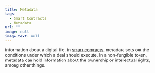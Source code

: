 ```yaml
---
title: Metadata
tags:
  - Smart Contracts
  - Metadata
url: ""
image: null
image_text: null
---
```


Information about a digital file. In [smart contracts](https://www.essentialcardano.io/glossary/smart-contracts), metadata sets out the conditions under which a deal should execute. In a non-fungible token, metadata can hold information about the ownership or intellectual rights, among other things.

